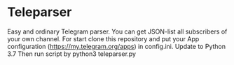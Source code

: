 # Teleparser
Easy and ordinary Telegram parser. You can get JSON-list all subscribers of your own channel.
For start clone this repository and put your App configuration (https://my.telegram.org/apps) in config.ini.
Update to Python 3.7
Then run script by python3 teleparser.py
